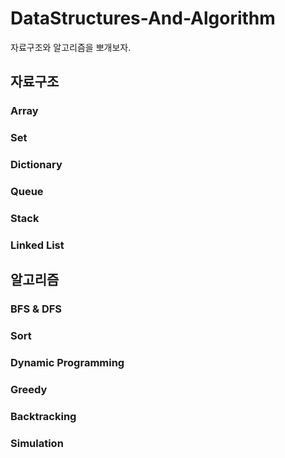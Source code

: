 # DataStructures-And-Algorithm
자료구조와 알고리즘을 뽀개보자.

## 자료구조
### Array
### Set
### Dictionary
### Queue
### Stack
### Linked List

## 알고리즘
### BFS & DFS
### Sort
### Dynamic Programming
### Greedy
### Backtracking
### Simulation
